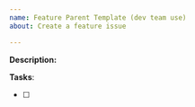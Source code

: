 ```yaml
---
name: Feature Parent Template (dev team use)
about: Create a feature issue

---
```


**Description:**

**Tasks**: 
- [ ] <task child issue here>
